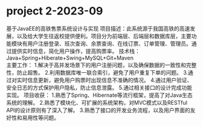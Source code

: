 # project 2-2023-09
基于JavaEE的高铁售票系统设计与实现
项目描述：此系统源于我国高铁的高速发展，以及给大学生往返校提供便利。项目分为前端层、后端层和数据库层，主要功能模块有用户注册登录、班次查询、余票查询、在线订票、订单管理、管理员。通过提供实时信息，简化用户操作，提高购票率。
技术栈：Java+Spring+Hiberate+Swing+MySQL+Git+Maven         
主要工作：
1.解决于高并发场景下的用户注册问题，以及确保数据的一致性和完整性，防止超售。
2.利用数据库唯一联合索引，避免了用户重复下单的问题。
3.通过对实时信息更新，避免用户购票时出现信息不准确的情况。
4.通过用户验证、安全日志的方式保护用户隐私，防止信息泄露。
5.通过相关接口的设计完成功能实现。
项目收获：
1.熟悉了Spring、Hibernate等流行框架，提高了对Java生态系统的理解。
2.熟悉了模块化、可扩展的系统架构，对MVC模式以及RESTful API的设计原则有了深入了解。
3.熟悉了接口的开发业务流程，以及用户界面的友好性和易用性等问题。

